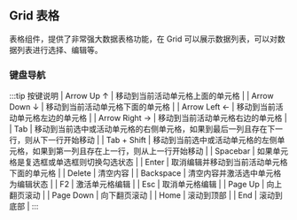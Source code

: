<div class="demo-header">
<p class="overviewicon">
  <span class="wapi-list-form"/>
</p>

## Grid 表格

<nova-uxlink widget-name="Grid"></nova-uxlink>

表格组件，提供了非常强大数据表格功能，在 Grid 可以展示数据列表，可以对数据列表进行选择、编辑等。
</div>

### 键盘导航

:::tip 按键说明
| Arrow Up ↑ | 移动到当前活动单元格上面的单元格 |
| Arrow Down ↓ | 移动到当前活动单元格下面的单元格 |
| Arrow Left ← | 移动到当前活动单元格左边的单元格 |
| Arrow Right → | 移动到当前活动单元格右边的单元格 |
| Tab | 移动到当前选中或活动单元格的右侧单元格，如果到最后一列且存在下一行，则从下一行开始移动 |
| Tab + Shift | 移动到当前选中或活动单元格的左侧单元格，如果到第一列且存在上一行，则从上一行开始移动 |
| Spacebar | 如果单元格是复选框或单选框则切换勾选状态 |
| Enter | 取消编辑并移动到当前活动单元格下面的单元格 |
| Delete | 清空内容 |
| Backspace | 清空内容并激活选中单元格为编辑状态 |
| F2 | 激活单元格编辑 |
| Esc | 取消单元格编辑 |
| Page Up | 向上翻页滚动 |
| Page Down | 向下翻页滚动 |
| Home | 滚动到顶部 |
| End | 滚动到底部 |
:::

<nova-demo-view link="grid/keyboard-navigation"></nova-demo-view>

<br>
